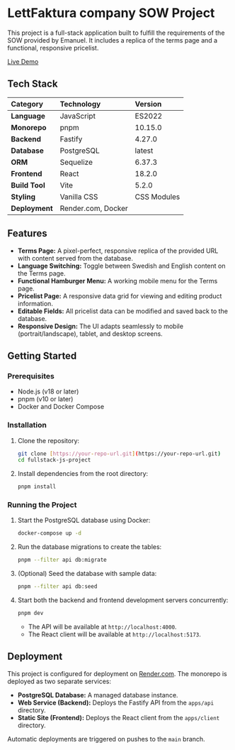 # LettFaktura company SOW Project

This project is a full-stack application built to fulfill the requirements of the SOW provided by Emanuel. It includes a replica of the terms page and a functional, responsive pricelist.

[Live Demo](https://your-live-demo-url.onrender.com) <!-- You will fill this in after deployment -->

## Tech Stack

| Category | Technology | Version |
| :--- | :--- | :--- |
| **Language** | JavaScript | ES2022 |
| **Monorepo** | pnpm | 10.15.0 |
| **Backend** | Fastify | 4.27.0 |
| **Database** | PostgreSQL | latest |
| **ORM** | Sequelize | 6.37.3 |
| **Frontend** | React | 18.2.0 |
| **Build Tool** | Vite | 5.2.0 |
| **Styling** | Vanilla CSS | CSS Modules |
| **Deployment** | Render.com, Docker | |

## Features

-   **Terms Page:** A pixel-perfect, responsive replica of the provided URL with content served from the database.
-   **Language Switching:** Toggle between Swedish and English content on the Terms page.
-   **Functional Hamburger Menu:** A working mobile menu for the Terms page.
-   **Pricelist Page:** A responsive data grid for viewing and editing product information.
-   **Editable Fields:** All pricelist data can be modified and saved back to the database.
-   **Responsive Design:** The UI adapts seamlessly to mobile (portrait/landscape), tablet, and desktop screens.

## Getting Started

### Prerequisites

-   Node.js (v18 or later)
-   pnpm (v10 or later)
-   Docker and Docker Compose

### Installation

1.  Clone the repository:
    ```bash
    git clone [https://your-repo-url.git](https://your-repo-url.git)
    cd fullstack-js-project
    ```
2.  Install dependencies from the root directory:
    ```bash
    pnpm install
    ```

### Running the Project

1.  Start the PostgreSQL database using Docker:
    ```bash
    docker-compose up -d
    ```
2.  Run the database migrations to create the tables:
    ```bash
    pnpm --filter api db:migrate
    ```
3.  (Optional) Seed the database with sample data:
    ```bash
    pnpm --filter api db:seed
    ```
4.  Start both the backend and frontend development servers concurrently:
    ```bash
    pnpm dev
    ```
    - The API will be available at `http://localhost:4000`.
    - The React client will be available at `http://localhost:5173`.

## Deployment

This project is configured for deployment on [Render.com](https://render.com/). The monorepo is deployed as two separate services:

-   **PostgreSQL Database:** A managed database instance.
-   **Web Service (Backend):** Deploys the Fastify API from the `apps/api` directory.
-   **Static Site (Frontend):** Deploys the React client from the `apps/client` directory.

Automatic deployments are triggered on pushes to the `main` branch.
